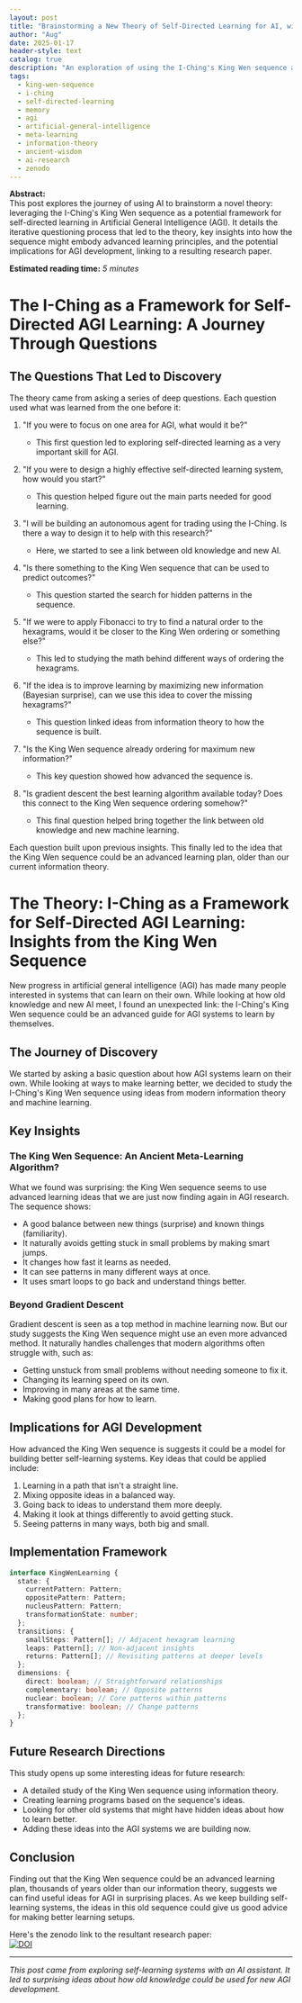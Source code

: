 ```yaml
---
layout: post
title: "Brainstorming a New Theory of Self-Directed Learning for AI, with AI"
author: "Aug"
date: 2025-01-17
header-style: text
catalog: true
description: "An exploration of using the I-Ching's King Wen sequence as a potential framework for self-directed learning in AGI. Details the thought process, key insights, and implications for AI development, including a link to a research paper."
tags:
  - king-wen-sequence
  - i-ching
  - self-directed-learning
  - memory
  - agi
  - artificial-general-intelligence
  - meta-learning
  - information-theory
  - ancient-wisdom
  - ai-research
  - zenodo
---
```


**Abstract:**  
This post explores the journey of using AI to brainstorm a novel theory: leveraging the I-Ching's King Wen sequence as a potential framework for self-directed learning in Artificial General Intelligence (AGI). It details the iterative questioning process that led to the theory, key insights into how the sequence might embody advanced learning principles, and the potential implications for AGI development, linking to a resulting research paper.

**Estimated reading time:** _5 minutes_

# The I-Ching as a Framework for Self-Directed AGI Learning: A Journey Through Questions

## The Questions That Led to Discovery

The theory came from asking a series of deep questions. Each question used what was learned from the one before it:

1. "If you were to focus on one area for AGI, what would it be?"

   - This first question led to exploring self-directed learning as a very important skill for AGI.

2. "If you were to design a highly effective self-directed learning system, how would you start?"

   - This question helped figure out the main parts needed for good learning.

3. "I will be building an autonomous agent for trading using the I-Ching. Is there a way to design it to help with this research?"

   - Here, we started to see a link between old knowledge and new AI.

4. "Is there something to the King Wen sequence that can be used to predict outcomes?"

   - This question started the search for hidden patterns in the sequence.

5. "If we were to apply Fibonacci to try to find a natural order to the hexagrams, would it be closer to the King Wen ordering or something else?"

   - This led to studying the math behind different ways of ordering the hexagrams.

6. "If the idea is to improve learning by maximizing new information (Bayesian surprise), can we use this idea to cover the missing hexagrams?"

   - This question linked ideas from information theory to how the sequence is built.

7. "Is the King Wen sequence already ordering for maximum new information?"

   - This key question showed how advanced the sequence is.

8. "Is gradient descent the best learning algorithm available today? Does this connect to the King Wen sequence ordering somehow?"
   - This final question helped bring together the link between old knowledge and new machine learning.

Each question built upon previous insights. This finally led to the idea that the King Wen sequence could be an advanced learning plan, older than our current information theory.

# The Theory: I-Ching as a Framework for Self-Directed AGI Learning: Insights from the King Wen Sequence

New progress in artificial general intelligence (AGI) has made many people interested in systems that can learn on their own. While looking at how old knowledge and new AI meet, I found an unexpected link: the I-Ching's King Wen sequence could be an advanced guide for AGI systems to learn by themselves.

## The Journey of Discovery

We started by asking a basic question about how AGI systems learn on their own. While looking at ways to make learning better, we decided to study the I-Ching's King Wen sequence using ideas from modern information theory and machine learning.

## Key Insights

### The King Wen Sequence: An Ancient Meta-Learning Algorithm?

What we found was surprising: the King Wen sequence seems to use advanced learning ideas that we are just now finding again in AGI research. The sequence shows:

- A good balance between new things (surprise) and known things (familiarity).
- It naturally avoids getting stuck in small problems by making smart jumps.
- It changes how fast it learns as needed.
- It can see patterns in many different ways at once.
- It uses smart loops to go back and understand things better.

### Beyond Gradient Descent

Gradient descent is seen as a top method in machine learning now. But our study suggests the King Wen sequence might use an even more advanced method. It naturally handles challenges that modern algorithms often struggle with, such as:

- Getting unstuck from small problems without needing someone to fix it.
- Changing its learning speed on its own.
- Improving in many areas at the same time.
- Making good plans for how to learn.

## Implications for AGI Development

How advanced the King Wen sequence is suggests it could be a model for building better self-learning systems. Key ideas that could be applied include:

1. Learning in a path that isn't a straight line.
2. Mixing opposite ideas in a balanced way.
3. Going back to ideas to understand them more deeply.
4. Making it look at things differently to avoid getting stuck.
5. Seeing patterns in many ways, both big and small.

## Implementation Framework

```typescript
interface KingWenLearning {
  state: {
    currentPattern: Pattern;
    oppositePattern: Pattern;
    nucleusPattern: Pattern;
    transformationState: number;
  };
  transitions: {
    smallSteps: Pattern[]; // Adjacent hexagram learning
    leaps: Pattern[]; // Non-adjacent insights
    returns: Pattern[]; // Revisiting patterns at deeper levels
  };
  dimensions: {
    direct: boolean; // Straightforward relationships
    complementary: boolean; // Opposite patterns
    nuclear: boolean; // Core patterns within patterns
    transformative: boolean; // Change patterns
  };
}
```

## Future Research Directions

This study opens up some interesting ideas for future research:

- A detailed study of the King Wen sequence using information theory.
- Creating learning programs based on the sequence's ideas.
- Looking for other old systems that might have hidden ideas about how to learn better.
- Adding these ideas into the AGI systems we are building now.

## Conclusion

Finding out that the King Wen sequence could be an advanced learning plan, thousands of years older than our information theory, suggests we can find useful ideas for AGI in surprising places. As we keep building self-learning systems, the ideas in this old sequence could give us good advice for making better learning setups.

Here's the zenodo link to the resultant research paper:  
[![DOI](https://zenodo.org/badge/DOI/10.5281/zenodo.14679598.svg)](https://doi.org/10.5281/zenodo.14679598)

---

_This post came from exploring self-learning systems with an AI assistant. It led to surprising ideas about how old knowledge could be used for new AGI development._
